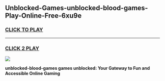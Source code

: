 
## Unblocked-Games-unblocked-blood-games-Play-Online-Free-6xu9e
<h3>
<a href="https://premium76.site?title=unblocked-blood-games&ref=26A">CLICK TO PLAY</a></h3>
<hr>

<h3>
<a href="https://premium76.site?title=unblocked-blood-games&ref=26A">CLICK 2 PLAY</a>
  
</h3>

<a href="https://premium76.site?title=unblocked-blood-games&ref=26A"><img src="https://clearcache.store/games.png"></a>


**unblocked-blood-games games unblocked: Your Gateway to Fun and Accessible Online Gaming**
